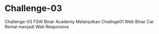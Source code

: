 # Challenge-03
Challenge-03 FSW Binar Academy Melanjutkan Challnge01 Web Binar Car Rental menjadi Web Responsive
